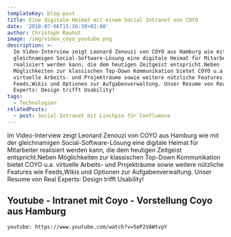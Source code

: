 ```yaml
---
templateKey: blog-post
title: Eine digitale Heimat mit einem Social Intranet von COYO
date: '2018-07-06T15:16:30+02:00'
author: Christoph Rauhut
image: /img/video_coyo_youtube.png
description: >-
  Im Video-Interview zeigt Leonard Zenouzi von COYO aus Hamburg wie mit der
  gleichnamigen Social-Software-Lösung eine digitale Heimat für Mitarbeiter
  realisiert werden kann, die dem heutigen Zeitgeist entspricht.Neben
  Möglichkeiten zur klassischen Top-Down Kommunikation bietet COYO u.a.
  virtuelle Arbeits- und Projekträume sowie weitere nützliche Features wie
  Feeds,Wikis und Optionen zur Aufgabenverwaltung. Unser Resume von Real
  Experts: Design trifft Usability! 
tags:
  - Technologien
relatedPosts:
  - post: Social Intranet mit Linchpin für Confluence
---
```

Im Video-Interview zeigt Leonard Zenouzi von COYO aus Hamburg wie mit der gleichnamigen Social-Software-Lösung eine digitale Heimat für Mitarbeiter realisiert werden kann, die dem heutigen Zeitgeist entspricht.Neben Möglichkeiten zur klassischen Top-Down Kommunikation bietet COYO u.a. virtuelle Arbeits- und Projekträume sowie weitere nützliche Features wie Feeds,Wikis und Optionen zur Aufgabenverwaltung. Unser Resume von Real Experts: Design trifft Usability! 

## Youtube - Intranet mit Coyo - Vorstellung Coyo aus Hamburg

`youtube: https://www.youtube.com/watch?v=5eP2VAWtvpY` 

